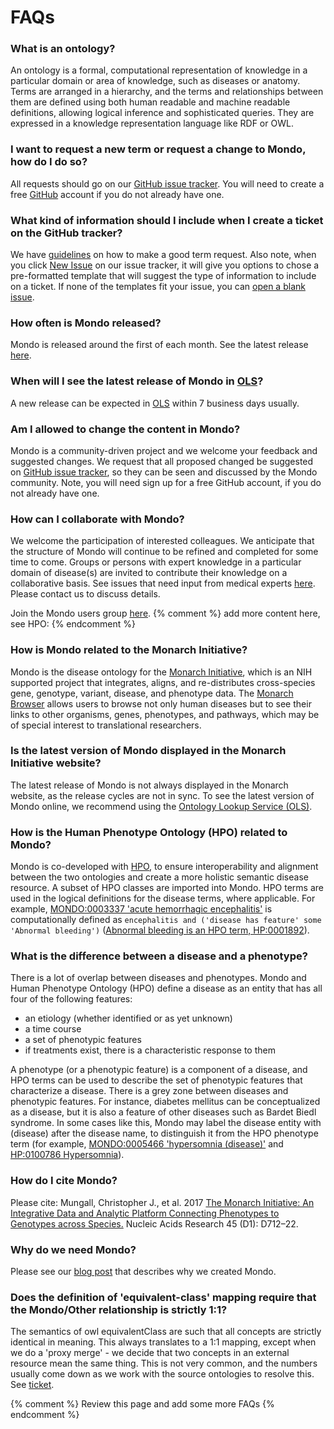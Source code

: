 ---
---
# FAQs

### What is an ontology?
An ontology is a formal, computational representation of knowledge in a particular domain or area of knowledge, such as diseases or anatomy. Terms are arranged in a hierarchy, and the terms and relationships between them are defined using both human readable and machine readable definitions, allowing logical inference and sophisticated queries. They are expressed in a knowledge representation language like RDF or OWL.

### I want to request a new term or request a change to Mondo, how do I do so?
All requests should go on our [GitHub issue tracker](https://github.com/monarch-initiative/mondo/issues). You will need to create a free [GitHub](https://github.com/) account if you do not already have one.

### What kind of information should I include when I create a ticket on the GitHub tracker?
We have [guidelines](https://mondo.readthedocs.io/en/latest/editors-guide/c-make-good-term-request/) on how to make a good term request. Also note, when you click [New Issue](https://github.com/monarch-initiative/mondo/issues/new/choose) on our issue tracker, it will give you options to chose a pre-formatted template that will suggest the type of information to include on a ticket. If none of the templates fit your issue, you can [open a blank issue](https://github.com/monarch-initiative/mondo/issues/new).

### How often is Mondo released?

Mondo is released around the first of each month. See the latest release [here](https://github.com/monarch-initiative/mondo/releases).

### When will I see the latest release of Mondo in [OLS](https://www.ebi.ac.uk/ols/ontologies/mondo)?

A new release can be expected in [OLS](https://www.ebi.ac.uk/ols/ontologies/mondo) within 7 business days usually.  

### Am I allowed to change the content in Mondo?

Mondo is a community-driven project and we welcome your feedback and suggested changes. We request that all proposed changed be suggested on [GitHub issue tracker](https://github.com/monarch-initiative/mondo), so they can be seen and discussed by the Mondo community. Note, you will need sign up for a free GitHub account, if you do not already have one.

### How can I collaborate with Mondo?

We welcome the participation of interested colleagues. We anticipate that the structure of Mondo will continue to be refined and completed for some time to come. Groups or persons with expert knowledge in a particular domain of disease(s) are invited to contribute their knowledge on a collaborative basis. See issues that need input from medical experts [here](https://github.com/monarch-initiative/mondo/labels/medical%20input%20needed). Please contact us to discuss details.

Join the Mondo users group [here](https://groups.google.com/forum/#!forum/mondo-users). {% comment %} add more content here, see HPO:  {% endcomment %}

### How is Mondo related to the Monarch Initiative?

Mondo is the disease ontology for the [Monarch Initiative](https://monarchinitiative.org/), which is an NIH supported project that integrates, aligns, and re-distributes cross-species gene, genotype, variant, disease, and phenotype data. The [Monarch Browser](https://monarchinitiative.org/) allows users to browse not only human diseases but to see their links to other organisms, genes, phenotypes, and pathways, which may be of special interest to translational researchers.

### Is the latest version of Mondo displayed in the Monarch Initiative website?

The latest release of Mondo is not always displayed in the Monarch website, as the release cycles are not in sync. To see the latest version of Mondo online, we recommend using the [Ontology Lookup Service (OLS)](https://www.ebi.ac.uk/ols/ontologies/mondo).

### How is the Human Phenotype Ontology (HPO) related to Mondo?

Mondo is co-developed with [HPO](https://hpo.jax.org/app/), to ensure interoperability and alignment between the two ontologies and create a more holistic semantic disease resource. A subset of HPO classes are imported into Mondo. HPO terms are used in the logical definitions for the disease terms, where applicable. For example, [MONDO:0003337 'acute hemorrhagic encephalitis'](http://purl.obolibrary.org/obo/MONDO_0003337) is computationally defined as `encephalitis and ('disease has feature' some 'Abnormal bleeding')` ([Abnormal bleeding is an HPO term, HP:0001892](https://hpo.jax.org/app/browse/term/HP:0001892)).

### What is the difference between a disease and a phenotype?

There is a lot of overlap between diseases and phenotypes. Mondo and Human Phenotype Ontology (HPO) define a disease as an entity that has all four of the following features:

- an etiology (whether identified or as yet unknown)
- a time course
- a set of phenotypic features
- if treatments exist, there is a characteristic response to them

A phenotype (or a phenotypic feature) is a component of a disease, and HPO terms can be used to describe the set of phenotypic features that characterize a disease. There is a grey zone between diseases and phenotypic features. For instance, diabetes mellitus can be conceptualized as a disease, but it is also a feature of other diseases such as Bardet Biedl syndrome. In some cases like this, Mondo may label the disease entity with (disease) after the disease name, to distinguish it from the HPO phenotype term (for example, [MONDO:0005466 'hypersomnia (disease)'](http://www.ontobee.org/ontology/MONDO?iri=http://purl.obolibrary.org/obo/MONDO_0005466) and [HP:0100786 Hypersomnia](https://hpo.jax.org/app/browse/term/HP:0100786)).

### How do I cite Mondo?

Please cite: Mungall, Christopher J., et al. 2017 [The Monarch Initiative: An Integrative Data and Analytic Platform Connecting Phenotypes to Genotypes across Species.](https://academic.oup.com/nar/article/45/D1/D712/2605791) Nucleic Acids Research 45 (D1): D712–22.

### Why do we need Mondo?

Please see our [blog post](https://medium.com/@MonarchInit/new-release-of-mondo-disease-ontology-9a48521353e3) that describes why we created Mondo.

### Does the definition of 'equivalent-class' mapping require that the Mondo/Other relationship is strictly 1:1?

The semantics of owl equivalentClass are such that all concepts are strictly identical in meaning. This always translates to a 1:1 mapping, except when we do a 'proxy merge' - we decide that two concepts in an external resource mean the same thing. This is not very common, and the numbers usually come down as we work with the source ontologies to resolve this. See [ticket](https://github.com/monarch-initiative/mondo/issues/936).

{% comment %} Review this page and add some more FAQs {% endcomment %}
